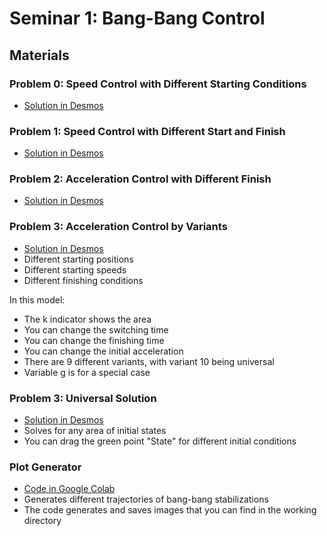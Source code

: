 # Seminar 1: Bang-Bang Control

## Materials

### Problem 0: Speed Control with Different Starting Conditions
- [Solution in Desmos](https://www.desmos.com/calculator/numk1ubgbr)

### Problem 1: Speed Control with Different Start and Finish
- [Solution in Desmos](https://www.desmos.com/calculator/cgouaw8ahm)

### Problem 2: Acceleration Control with Different Finish
- [Solution in Desmos](https://www.desmos.com/calculator/xkuqwc3ubl)

### Problem 3: Acceleration Control by Variants
- [Solution in Desmos](https://www.desmos.com/calculator/rpaq75ttlt)
- Different starting positions
- Different starting speeds
- Different finishing conditions

In this model:
- The k indicator shows the area
- You can change the switching time
- You can change the finishing time
- You can change the initial acceleration
- There are 9 different variants, with variant 10 being universal
- Variable g is for a special case

### Problem 3: Universal Solution
- [Solution in Desmos](https://www.desmos.com/calculator/kfdvir7dps?lang=ru)
- Solves for any area of initial states
- You can drag the green point "State" for different initial conditions

### Plot Generator
- [Code in Google Colab](https://colab.research.google.com/drive/1svjSiBcK5cCZ2ykVEje-vD4uFnX7DgY5?usp=sharing)
- Generates different trajectories of bang-bang stabilizations
- The code generates and saves images that you can find in the working directory
